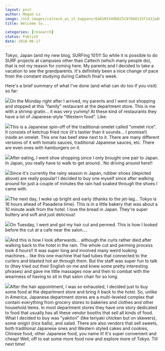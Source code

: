 ```yaml
---
layout: post
author: Megan Lo
image: /old_images/caltech_as_it_happens/6a0105349b8251970b0133f1412a69970b.jpg
title: Welcome to...

categories: [research]
status: Publish
date: 2010-06-17
---
```


Tokyo, Japan (and my new blog, SURFing 101)!! So while it is possible to do SURF projects at campuses other than Caltech (which many people do), that is not my reason for coming here. My parents and I decided to take a vacation to see the grandparents. It's definitely been a nice change of pace from the constant studying during Caltech final's week.

Here's a brief summary of what I've done (and what can do too if you visit) so far:

![](/old_images/caltech_as_it_happens/6a0105349b8251970b0133f14219b4970b.jpg)On the Monday right after I arrived, my parents and I went out shopping and stopped at this "family" restaurant at the department store. This is me with a shrimp gratin... it was very yummy! At these kind of restaurants they have a lot of Japanese-style "Western food". Like:


![](/old_images/caltech_as_it_happens/6a0105349b8251970b01348469f1a6970c.jpg)This is a Japanese spin-off of the traditional omelet called "omelet rice". It consists of ketchup fried rice (it's tastier than it sounds... I promise!) inside an omelet. This one has beef stew next to it. There are many different versions of it with tomato sauces, traditional Japanese sauces, etc. There are even ones with hamburgers on it.


![](/old_images/caltech_as_it_happens/6a0105349b8251970b0133f141dd2c970b.jpg)After eating, I went shoe shopping since I only brought one pair to Japan. In Japan, you really have to walk to get around.. No driving around here!!


![](/old_images/caltech_as_it_happens/6a0105349b8251970b0134846af8e7970c.jpg)Since it's currently the rainy season in Japan, rubber shoes (depicted above) are really popular! I decided to buy one myself since after walking around for just a couple of minutes the rain had soaked through the shoes I came with.

 

![](/old_images/caltech_as_it_happens/6a0105349b8251970b0134846b730d970c.jpg)The next day, I woke up bright and early (thanks to the jet-lag... Tokyo is 16 hours ahead of Pasadena time). This is in a little bakery that was about a 10 minute walk from the hotel. I love the bread in Japan. They're super buttery and soft and just delicious!


![](/old_images/caltech_as_it_happens/6a0105349b8251970b0134846b8f33970c.jpg)On Tuesday, I went and got my hair cut and permed. This is how I looked before the cut at a cafe near the salon....


![](/old_images/caltech_as_it_happens/6a0105349b8251970b0134846b93b2970c.jpg)And this is how I look afterwards... although the curls rather died after walking back to the hotel in the rain. The whole cut and perming process took 4 hours!! It was super long and involved many weird looking machines... like this one machine that had tubes that connected to the curlers and blasted hot air through them. But the staff was super fun to talk to (they tried out their English on me and knew some pretty interesting phrases) and gave me little massages now and then to combat with the weariness of having to sit in that salon chair for so long.


![](/old_images/caltech_as_it_happens/6a0105349b8251970b0133f1441ff5970b.jpg)After the hair appointment, I was so exhausted, I decided just to buy some food at the department store and bring it back to the hotel. So, unlike in America, Japanese department stores are a multi-leveled complex that contain everything from grocery stores to bakeries and clothes and other household items. In most department stores they have one story dedicated to food that usually has all these vendor booths that sell all kinds of food. What I decided to buy was "yakitori" (like teriyaki chicken but on skewers), some onigiri (rice balls), and salad. There are also vendors that sell sweets, both traditional Japanese ones and Western styled cakes and cookies, Chinese food, other Japanese food, you name it! It's super convenient and cheap!  Well, off to eat some more food now and explore more of Tokyo. Till next time!
